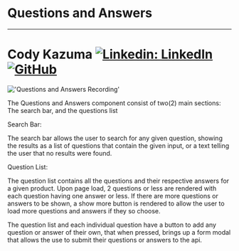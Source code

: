 # Questions and Answers
---

# Cody Kazuma [![Linkedin: LinkedIn](https://img.shields.io/badge/linkedin-%230077B5.svg?style=for-the-badge&logo=linkedin&logoColor=white&link=https://www.linkedin.com/in/kevinzhugao/)](https://www.linkedin.com/in/cody-kazuma/) [![GitHub](https://img.shields.io/badge/github-%23121011.svg?style=for-the-badge&logo=github&logoColor=white&link=https://github.com/kevinzhugao)](https://github.com/KodAlpha)

!['Questions and Answers Recording'](QuestionsAndAnswer.gif)

The Questions and Answers component consist of two(2) main sections: The search bar, and the questions list

Search Bar:

The search bar allows the user to search for any given question, showing the results as a list of questions that contain the given input, or a text telling the user that no results were found.

Question List:

The question list contains all the questions and their respective answers for a given product. Upon page load, 2 questions or less are rendered with each question having one answer or less. If there are more questions or answers to be shown, a show more button is rendered to allow the user to load more questions and answers if they so choose.

The question list and each individual question have a button to add any question or answer of their own, that when pressed, brings up a form modal that allows the use to submit their questions or answers to the api.